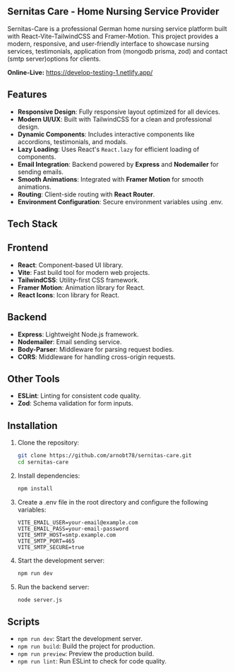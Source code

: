 ## Sernitas Care - Home Nursing Service Provider

Sernitas-Care is a professional German home nursing service platform built with React-Vite-TailwindCSS and Framer-Motion. This project provides a modern, responsive, and user-friendly interface to showcase nursing services, testimonials, application from (mongodb prisma, zod) and contact (smtp server)options for clients.

**Online-Live:** https://develop-testing-1.netlify.app/

## Features

- **Responsive Design**: Fully responsive layout optimized for all devices.
- **Modern UI/UX**: Built with TailwindCSS for a clean and professional design.
- **Dynamic Components**: Includes interactive components like accordions, testimonials, and modals.
- **Lazy Loading**: Uses React's `React.lazy` for efficient loading of components.
- **Email Integration**: Backend powered by **Express** and **Nodemailer** for sending emails.
- **Smooth Animations**: Integrated with **Framer Motion** for smooth animations.
- **Routing**: Client-side routing with **React Router**.
- **Environment Configuration**: Secure environment variables using .env.

## Tech Stack

## Frontend

- **React**: Component-based UI library.
- **Vite**: Fast build tool for modern web projects.
- **TailwindCSS**: Utility-first CSS framework.
- **Framer Motion**: Animation library for React.
- **React Icons**: Icon library for React.

## Backend

- **Express**: Lightweight Node.js framework.
- **Nodemailer**: Email sending service.
- **Body-Parser**: Middleware for parsing request bodies.
- **CORS**: Middleware for handling cross-origin requests.

## Other Tools

- **ESLint**: Linting for consistent code quality.
- **Zod**: Schema validation for form inputs.

## Installation

1. Clone the repository:

   ```bash
   git clone https://github.com/arnobt78/sernitas-care.git
   cd sernitas-care
   ```

2. Install dependencies:

   ```bash
   npm install
   ```

3. Create a .env file in the root directory and configure the following variables:

   ```env
   VITE_EMAIL_USER=your-email@example.com
   VITE_EMAIL_PASS=your-email-password
   VITE_SMTP_HOST=smtp.example.com
   VITE_SMTP_PORT=465
   VITE_SMTP_SECURE=true
   ```

4. Start the development server:

   ```bash
   npm run dev
   ```

5. Run the backend server:

   ```bash
   node server.js
   ```

## Scripts

- `npm run dev`: Start the development server.
- `npm run build`: Build the project for production.
- `npm run preview`: Preview the production build.
- `npm run lint`: Run ESLint to check for code quality.
